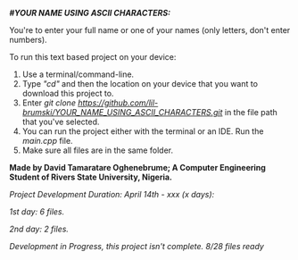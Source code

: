 *__#YOUR NAME USING ASCII CHARACTERS:__*

You're to enter your full name or one of your names (only letters, don't enter numbers).

To run this text based project on your device:
1. Use a terminal/command-line.
2. Type *"cd"* and then the location on your device that you want to download this project to.
3. Enter *git clone https://github.com/lil-brumski/YOUR_NAME_USING_ASCII_CHARACTERS.git* in the file path that you've selected.
4. You can run the project either with the terminal or an IDE. Run the *main.cpp* file.
5. Make sure all files are in the same folder.


__Made by David Tamaratare Oghenebrume;
A Computer Engineering Student of Rivers State University, Nigeria.__

*Project Development Duration: April 14th - xxx (x days):*

*1st day: 6 files.*

*2nd day: 2 files.*

*Development in Progress, this project isn't complete. 8/28 files ready*
